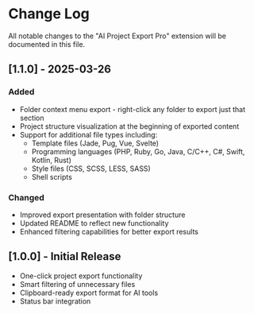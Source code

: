 # Change Log

All notable changes to the "AI Project Export Pro" extension will be documented in this file.

## [1.1.0] - 2025-03-26

### Added

- Folder context menu export - right-click any folder to export just that section
- Project structure visualization at the beginning of exported content
- Support for additional file types including:
  - Template files (Jade, Pug, Vue, Svelte)
  - Programming languages (PHP, Ruby, Go, Java, C/C++, C#, Swift, Kotlin, Rust)
  - Style files (CSS, SCSS, LESS, SASS)
  - Shell scripts

### Changed

- Improved export presentation with folder structure
- Updated README to reflect new functionality
- Enhanced filtering capabilities for better export results

## [1.0.0] - Initial Release

- One-click project export functionality
- Smart filtering of unnecessary files
- Clipboard-ready export format for AI tools
- Status bar integration
